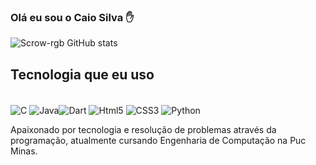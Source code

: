 ### Olá eu sou o Caio Silva ✋

![Scrow-rgb GitHub stats](https://github-readme-stats.vercel.app/api?username=Scrow-rgb&show_icons=true&theme=dracula)

## Tecnologia que eu uso

<div style = "display: inline_block" ><br/>
<img  align = "center" alt = "C" src = https://img.shields.io/badge/C-00599C?style=for-the-badge&logo=c&logoColor=white/>
<img  align = "center" alt = "Java" src = https://img.shields.io/badge/Java-ED8B00?style=for-the-badge&logo=openjdk&logoColor=white/><img  align = "center" alt = "Dart" src = https://img.shields.io/badge/Dart-0175C2?style=for-the-badge&logo=dart&logoColor=white/>
<img  align = "center" alt = "Html5" src =https://img.shields.io/badge/HTML5-E34F26?style=for-the-badge&logo=html5&logoColor=white/>
<img  align = "center" alt = "CSS3" src =https://img.shields.io/badge/CSS3-1572B6?style=for-the-badge&logo=css3&logoColor=white/>
  <img  align = "center" alt = "Python" src =https://image.shutterstock.com/image-photo/image-260nw-1405339748.jpg
</div><br/>

Apaixonado por tecnologia e resolução de problemas através da programação, atualmente cursando Engenharia de Computação na Puc Minas.

